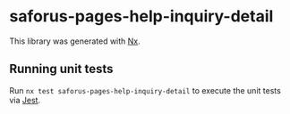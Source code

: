 # saforus-pages-help-inquiry-detail

This library was generated with [Nx](https://nx.dev).

## Running unit tests

Run `nx test saforus-pages-help-inquiry-detail` to execute the unit tests via [Jest](https://jestjs.io).

